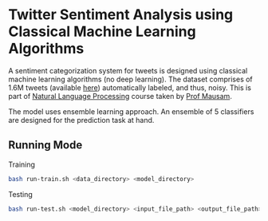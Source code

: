 # Twitter Sentiment Analysis using Classical Machine Learning Algorithms

A sentiment categorization system for tweets is designed using classical machine learning algorithms (no deep learning). The dataset comprises of 1.6M tweets (available [here](https://www.kaggle.com/kazanova/sentiment140)) automatically labeled, and thus, noisy. This is part of [Natural Language Processing](https://www.cse.iitd.ac.in/~mausam/courses/col772/autumn2021/) course taken by [Prof Mausam](https://www.cse.iitd.ac.in/~mausam/).

The model uses ensemble learning approach. An ensemble of 5 classifiers are designed for the prediction task at hand.

## Running Mode

Training 

```bash
bash run-train.sh <data_directory> <model_directory>
```

Testing

```bash
bash run-test.sh <model_directory> <input_file_path> <output_file_path>
```
